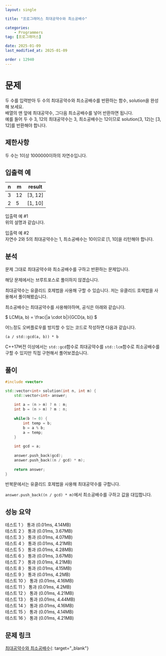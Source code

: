 ```yaml
---
layout: single

title: "프로그래머스 최대공약수와 최소공배수"

categories:
    - Programmers
tag: [프로그래머스]

date: 2025-01-09
last_modified_at: 2025-01-09

order : 12940
---
```


# 문제

두 수를 입력받아 두 수의 최대공약수와 최소공배수를 반환하는 함수, solution을 완성해 보세요.  
배열의 맨 앞에 최대공약수, 그다음 최소공배수를 넣어 반환하면 됩니다.  
예를 들어 두 수 3, 12의 최대공약수는 3, 최소공배수는 12이므로 solution(3, 12)는 [3, 12]를 반환해야 합니다.

## 제한사항

두 수는 1이상 1000000이하의 자연수입니다.

## 입출력 예

|n|m|result|
|---|---|---|
|3|12|[3, 12]|
|2|5|[1, 10]|

입출력 예 #1  
위의 설명과 같습니다.

입출력 예 #2  
자연수 2와 5의 최대공약수는 1, 최소공배수는 10이므로 [1, 10]을 리턴해야 합니다.

## 분석

문제 그대로 최대공약수와 최소공배수를 구하고 반환하는 문제입니다.

해당 문제에서는 브루트포스로 풀이하지 않겠습니다.

최대공약수는 유클리드 호제법을 사용해 구할 수 있습니다.
저는 유클리드 호제법을 사용해서 풀이해봤습니다.

최소공배수는 최대공약수를 사용해야하며, 공식은 아래와 같습니다.

$
LCM(a, b) = \frac{|a \cdot b|}{GCD(a, b)}
$

어느정도 오버플로우를 방지할 수 있는 코드로 작성하면 다음과 같습니다.

`(a / std::gcd(a, b)) * b`

C++17버전 이상에서는 `std::gcd`함수로 최대공약수를 `std::lcm`함수로 최소공배수를 구할 수 있지만 직접 구현해서 풀어보겠습니다.

## 풀이

```cpp
#include <vector>

std::vector<int> solution(int n, int m) {
    std::vector<int> answer;
    
    int a = (n > m) ? n : m;
    int b = (n > m) ? m : n;
    
    while(b != 0) {
        int temp = b;
        b = a % b;
        a = temp;
    }
    
    int gcd = a;
    
    answer.push_back(gcd);
    answer.push_back((n / gcd) * m);
    
    return answer;
}
```

반복문에서는 유클리드 호제법을 사용해 최대공약수를 구합니다.

``answer.push_back((n / gcd) * m)``에서 최소공배수를 구하고 값을 대입합니다.

## 성능 요약

테스트 1 〉 통과 (0.01ms, 4.14MB)  
테스트 2 〉 통과 (0.01ms, 3.67MB)  
테스트 3 〉 통과 (0.01ms, 4.07MB)  
테스트 4 〉 통과 (0.01ms, 4.21MB)  
테스트 5 〉 통과 (0.01ms, 4.28MB)  
테스트 6 〉 통과 (0.01ms, 3.67MB)  
테스트 7 〉 통과 (0.01ms, 4.21MB)  
테스트 8 〉 통과 (0.01ms, 4.15MB)  
테스트 9 〉 통과 (0.01ms, 4.2MB)  
테스트 10 〉 통과 (0.01ms, 4.16MB)  
테스트 11 〉 통과 (0.01ms, 4.2MB)  
테스트 12 〉 통과 (0.01ms, 4.21MB)  
테스트 13 〉 통과 (0.01ms, 4.44MB)  
테스트 14 〉 통과 (0.01ms, 4.16MB)  
테스트 15 〉 통과 (0.01ms, 4.14MB)  
테스트 16 〉 통과 (0.01ms, 4.21MB)  

## 문제 링크

[최대공약수와 최소공배수](https://school.programmers.co.kr/learn/courses/30/lessons/12940){: target="_blank"}